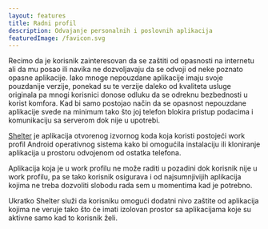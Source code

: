 ```yaml
---
layout: features
title: Radni profil
description: Odvajanje personalnih i poslovnih aplikacija
featuredImage: /favicon.svg
---
```


Recimo da je korisnik zainteresovan da se zaštiti od opasnosti na internetu ali da mu posao ili navika ne dozvoljavaju da se odvoji od neke poznato opasne aplikacije.
Iako mnoge nepouzdane aplikacije imaju svoje pouzdanije verzije, ponekad su te verzije daleko od kvaliteta usluge originala pa mnogi korisnici donose odluku da se odreknu bezbednosti u korist komfora.
Kad bi samo postojao način da se opasnost nepouzdane aplikacije svede na minimum tako što joj telefon blokira pristup podacima i komunikaciju sa serverom dok nije u upotrebi.

[Shelter](https://f-droid.org/packages/net.typeblog.shelter/) je aplikacija otvorenog izvornog koda koja koristi postojeći work profil Android operativnog sistema kako bi omogućila instalaciju ili kloniranje aplikacija u prostoru odvojenom od ostatka telefona.

Aplikacija koja je u work profilu ne može raditi u pozadini dok korisnik nije u work profilu, pa se tako korisnik osigurava i od najsumnjivijih aplikacija kojima ne treba dozvoliti slobodu rada sem u momentima kad je potrebno.

Ukratko Shelter služi da korisniku omogući dodatni nivo zaštite od aplikacija kojima ne veruje tako što će imati izolovan prostor sa aplikacijama koje su aktivne samo kad to korisnik želi.
